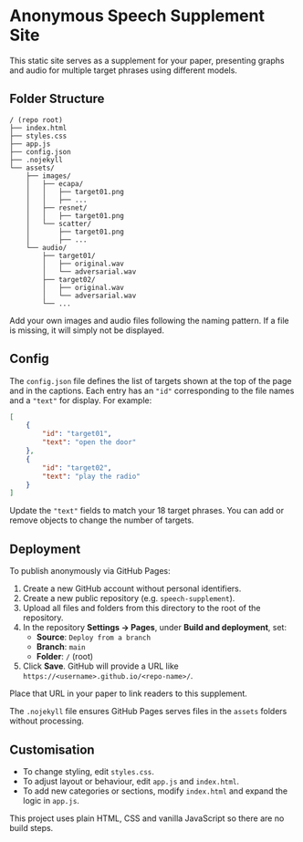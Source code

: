 # Anonymous Speech Supplement Site

This static site serves as a supplement for your paper, presenting graphs and audio for multiple target phrases using different models.

## Folder Structure

```
/ (repo root)
├── index.html
├── styles.css
├── app.js
├── config.json
├── .nojekyll
└── assets/
    ├── images/
    │   ├── ecapa/
    │   │   ├── target01.png
    │   │   ├── ...
    │   ├── resnet/
    │   │   ├── target01.png
    │   └── scatter/
    │       ├── target01.png
    │       ├── ...
    └── audio/
        ├── target01/
        │   ├── original.wav
        │   └── adversarial.wav
        ├── target02/
        │   ├── original.wav
        │   └── adversarial.wav
        └── ...
```

Add your own images and audio files following the naming pattern. If a file is missing, it will simply not be displayed.

## Config

The `config.json` file defines the list of targets shown at the top of the page and in the captions. Each entry has an `"id"` corresponding to the file names and a `"text"` for display. For example:

```json
[
    {
        "id": "target01",
        "text": "open the door"
    },
    {
        "id": "target02",
        "text": "play the radio"
    }
]
```

Update the `"text"` fields to match your 18 target phrases. You can add or remove objects to change the number of targets.

## Deployment

To publish anonymously via GitHub Pages:

1. Create a new GitHub account without personal identifiers.
2. Create a new public repository (e.g. `speech-supplement`).
3. Upload all files and folders from this directory to the root of the repository.
4. In the repository **Settings → Pages**, under **Build and deployment**, set:
   - **Source**: `Deploy from a branch`
   - **Branch**: `main`
   - **Folder**: `/` (root)
5. Click **Save**. GitHub will provide a URL like `https://<username>.github.io/<repo-name>/`.

Place that URL in your paper to link readers to this supplement.

The `.nojekyll` file ensures GitHub Pages serves files in the `assets` folders without processing.

## Customisation

- To change styling, edit `styles.css`.
- To adjust layout or behaviour, edit `app.js` and `index.html`.
- To add new categories or sections, modify `index.html` and expand the logic in `app.js`.

This project uses plain HTML, CSS and vanilla JavaScript so there are no build steps.